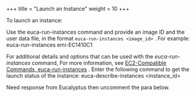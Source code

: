 +++
title = "Launch an Instance"
weight = 10
+++

To launch an instance: 

Use the euca-run-instances command and provide an image ID and the user data file, in the format `euca-run-instances <image_id>` . For example: 
    euca-run-instances emi-EC1410C1 

For additional details and options that can be used with the *euca-run-instances* command, For more information, see [EC2-Compatible Commands, euca-run-instances](../euca2ools-guide/euca-run-instances.dita) . Enter the following command to get the launch status of the instance: 
    euca-describe-instances <instance_id>

Need response from Eucalyptus then uncomment the para below. 